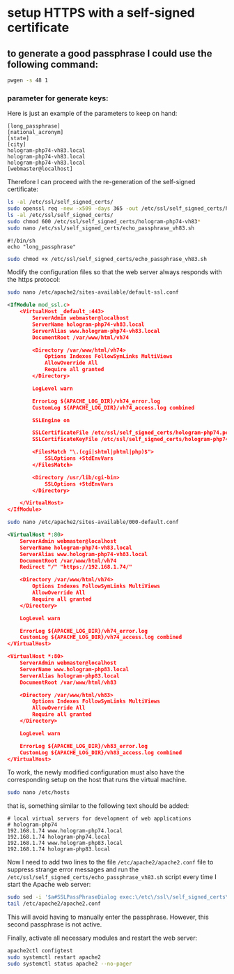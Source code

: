 # setup HTTPS with a self-signed certificate

## to generate a good passphrase I could use the following command:

```bash
pwgen -s 48 1
```

### parameter for generate keys:

Here is just an example of the parameters to keep on hand:

```text
[long_passphrase]
[national_acronym]
[state]
[city]
hologram-php74-vh83.local
hologram-php74-vh83.local
hologram-php74-vh83.local
[webmaster@localhost]
```

Therefore I can proceed with the re-generation of the self-signed certificate:

```bash
ls -al /etc/ssl/self_signed_certs/
sudo openssl req -new -x509 -days 365 -out /etc/ssl/self_signed_certs/hologram-php74-vh83.pem -keyout /etc/ssl/self_signed_certs/hologram-php74-vh83.key
ls -al /etc/ssl/self_signed_certs/
sudo chmod 600 /etc/ssl/self_signed_certs/hologram-php74-vh83*
sudo nano /etc/ssl/self_signed_certs/echo_passphrase_vh83.sh
```

```text
#!/bin/sh
echo "long_passphrase"
```

```bash
sudo chmod +x /etc/ssl/self_signed_certs/echo_passphrase_vh83.sh
```

Modify the configuration files so that the web server always responds with the https protocol:

```bash
sudo nano /etc/apache2/sites-available/default-ssl.conf
```

```xml
<IfModule mod_ssl.c>
    <VirtualHost _default_:443>
        ServerAdmin webmaster@localhost
        ServerName hologram-php74-vh83.local
        ServerAlias www.hologram-php74-vh83.local
        DocumentRoot /var/www/html/vh74

        <Directory /var/www/html/vh74>
            Options Indexes FollowSymLinks MultiViews
            AllowOverride All
            Require all granted
        </Directory>

        LogLevel warn

        ErrorLog ${APACHE_LOG_DIR}/vh74_error.log
        CustomLog ${APACHE_LOG_DIR}/vh74_access.log combined

        SSLEngine on

        SSLCertificateFile /etc/ssl/self_signed_certs/hologram-php74.pem
        SSLCertificateKeyFile /etc/ssl/self_signed_certs/hologram-php74.key

        <FilesMatch "\.(cgi|shtml|phtml|php)$">
            SSLOptions +StdEnvVars
        </FilesMatch>

        <Directory /usr/lib/cgi-bin>
            SSLOptions +StdEnvVars
        </Directory>

    </VirtualHost>
</IfModule>
```

```bash
sudo nano /etc/apache2/sites-available/000-default.conf
```

```xml
<VirtualHost *:80>
    ServerAdmin webmaster@localhost
    ServerName hologram-php74-vh83.local
    ServerAlias www.hologram-php74-vh83.local
    DocumentRoot /var/www/html/vh74
    Redirect "/" "https://192.168.1.74/"

    <Directory /var/www/html/vh74>
        Options Indexes FollowSymLinks MultiViews
        AllowOverride All
        Require all granted
    </Directory>

    LogLevel warn

    ErrorLog ${APACHE_LOG_DIR}/vh74_error.log
    CustomLog ${APACHE_LOG_DIR}/vh74_access.log combined
</VirtualHost>

<VirtualHost *:80>
    ServerAdmin webmaster@localhost
    ServerName www.hologram-php83.local
    ServerAlias hologram-php83.local
    DocumentRoot /var/www/html/vh83

    <Directory /var/www/html/vh83>
        Options Indexes FollowSymLinks MultiViews
        AllowOverride All
        Require all granted
    </Directory>

    LogLevel warn

    ErrorLog ${APACHE_LOG_DIR}/vh83_error.log
    CustomLog ${APACHE_LOG_DIR}/vh83_access.log combined
</VirtualHost>
```

To work, the newly modified configuration must also have the corresponding setup on the host that runs the virtual machine.

```bash
sudo nano /etc/hosts
```

that is, something similar to the following text should be added:

```text
# local virtual servers for development of web applications
# hologram-php74
192.168.1.74 www.hologram-php74.local
192.168.1.74 hologram-php74.local
192.168.1.74 www.hologram-php83.local
192.168.1.74 hologram-php83.local
```

Now I need to add two lines to the file `/etc/apache2/apache2.conf` file to suppress strange error messages and run the `/etc/ssl/self_signed_certs/echo_passphrase_vh83.sh` script every time I start the Apache web server:

```bash
sudo sed -i '$a#SSLPassPhraseDialog exec:\/etc\/ssl\/self_signed_certs\/echo_passphrase_vh83.sh' /etc/apache2/apache2.conf
tail /etc/apache2/apache2.conf
```

This will avoid having to manually enter the passphrase.
However, this second passphrase is not active.

Finally, activate all necessary modules and restart the web server:

```bash
apache2ctl configtest
sudo systemctl restart apache2
sudo systemctl status apache2 --no-pager
```
